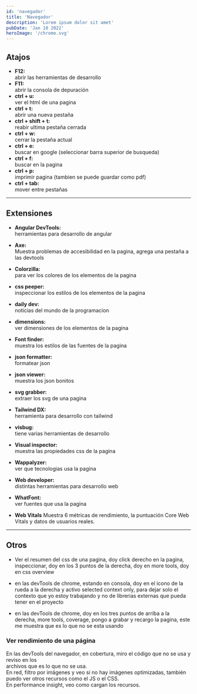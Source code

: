 ```yaml
---
id: 'navegador'
title: 'Navegador'
description: 'Lorem ipsum dolor sit amet'
pubDate: 'Jan 10 2022'
heroImage: '/chrome.svg'
---
```


## Atajos

- **F12:**  
  abrir las herramientas de desarrollo
- **F11:**  
  abrir la consola de depuración
- **ctrl + u:**  
  ver el html de una pagina
- **ctrl + t:**  
  abrir una nueva pestaña
- **ctrl + shift + t:**  
  reabir ultima pestaña cerrada
- **ctrl + w:**  
  cerrar la pestaña actual
- **ctrl + e:**  
  buscar en google (seleccionar barra superior de busqueda)
- **ctrl + f:**  
  buscar en la pagina
- **ctrl + p:**  
  imprimir pagina (tambien se puede guardar como pdf)
- **ctrl + tab:**  
  mover entre pestañas

---

## Extensiones

- **Angular DevTools:**  
  herramientas para desarrollo de angular
- **Axe:**  
  Muestra problemas de accesibilidad en la pagina, agrega una pestaña a las devtools
- **Colorzilla:**  
  para ver los colores de los elementos de la pagina
- **css peeper:**  
  inspeccionar los estilos de los elementos de la pagina
- **daily dev:**  
  noticias del mundo de la programacion
- **dimensions:**  
  ver dimensiones de los elementos de la pagina
- **Font finder:**  
  muestra los estilos de las fuentes de la pagina
- **json formatter:**  
  formatear json
- **json viewer:**  
  muestra los json bonitos
- **svg grabber:**  
  extraer los svg de una pagina
- **Tailwind DX:**  
  herramienta para desarrollo con tailwind
- **visbug:**  
  tiene varias herramientas de desarrollo
- **Visual inspector:**  
  muestra las propiedades css de la pagina
- **Wappalyzer:**  
  ver que tecnologias usa la pagina
- **Web developer:**  
  distintas herramientas para desarrollo web
- **WhatFont:**  
  ver fuentes que usa la pagina

- **Web Vitals**
  Muestra 6 métricas de rendimiento, la puntuación Core Web Vitals y datos de usuarios reales.

---

## Otros

- Ver el resumen del css de una pagina, doy click derecho en la pagina,
  inspeccionar, doy en los 3 puntos de la derecha, doy en more tools,
  doy en css overview

- en las devTools de chrome, estando en consola, doy en el icono de la
  rueda a la derecha y activo selected context only, para dejar solo el
  contexto que yo estoy trabajando y no de librerias externas que pueda
  tener en el proyecto

- en las devTools de chrome, doy en los tres puntos de arriba a la derecha,
  more tools, coverage, pongo a grabar y recargo la pagina, este me muestra
  que es lo que no se esta usando

### Ver rendimiento de una página

En las devTools del navegador, en cobertura, miro el código que no se usa y reviso en los  
archivos que es lo que no se usa.  
En red, filtro por imágenes y veo si no hay imágenes optimizadas, también puedo ver otros
recursos como el JS o el CSS.  
En performance insight, veo como cargan los recursos.
